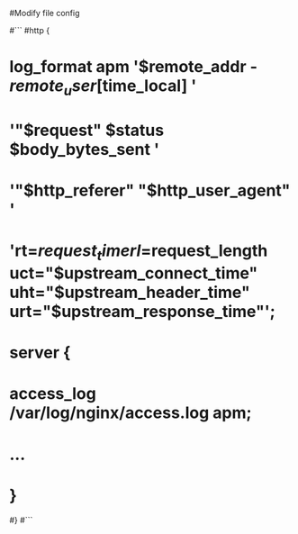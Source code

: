 #Modify file config

#```
#http {
#    log_format apm '$remote_addr - $remote_user [$time_local] '
#                             '"$request" $status $body_bytes_sent '
#                             '"$http_referer" "$http_user_agent" '
#                             'rt=$request_time rl=$request_length uct="$upstream_connect_time" uht="$upstream_header_time" urt="$upstream_response_time"';

#    server {
#        access_log /var/log/nginx/access.log apm;
#        ...
#    }
#}
#```
